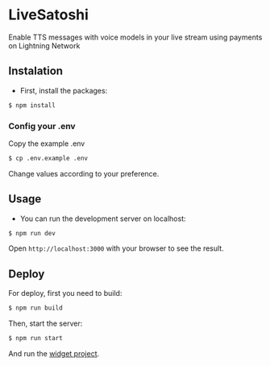 # LiveSatoshi
Enable TTS messages with voice models in your live stream using payments on Lightning Network

## Instalation

* First, install the packages:

```bash
$ npm install
```

### Config your .env

Copy the example .env
```bash
$ cp .env.example .env
```

Change values according to your preference.

## Usage

* You can run the development server on localhost:
```bash
$ npm run dev
```

Open `http://localhost:3000` with your browser to see the result.

## Deploy

For deploy, first you need to build:
```bash
$ npm run build
```

Then, start the server:
```bash
$ npm run start
```

And run the [widget project](https://github.com/TheMhv/LiveSatoshi-Server).